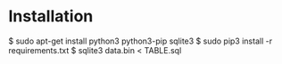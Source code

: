 # Installation

$ sudo apt-get install python3 python3-pip sqlite3
$ sudo pip3 install -r requirements.txt
$ sqlite3 data.bin < TABLE.sql